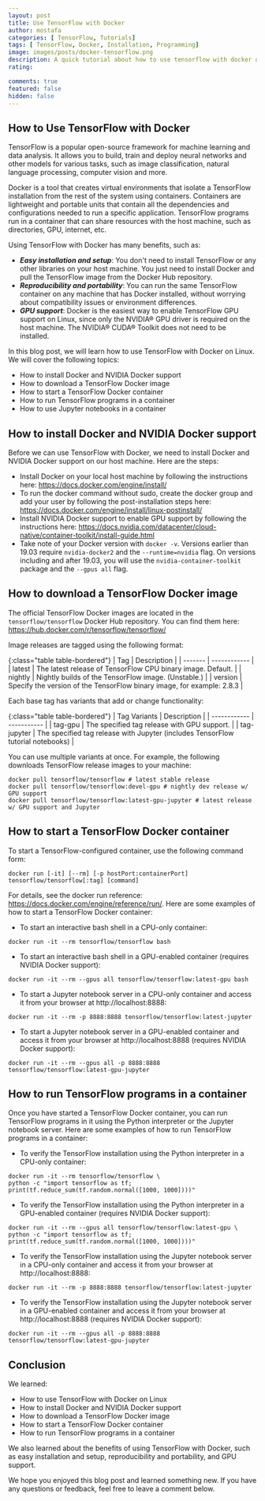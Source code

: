 ```yaml
---
layout: post
title: Use TensorFlow with Docker
author: mostafa
categories: [ TensorFlow, Tutorials]
tags: [ TensorFlow, Docker, Installation, Programming]
image: images/posts/docker-tensorflow.png
description: A quick tutorial about how to use tensorflow with docker on Linux. 
rating:

comments: true
featured: false
hidden: false
---
```


How to Use TensorFlow with Docker
---------------------------------
TensorFlow is a popular open-source framework for machine learning and data analysis. It allows you to build, train and deploy neural networks and other models for various tasks, such as image classification, natural language processing, computer vision and more.

Docker is a tool that creates virtual environments that isolate a TensorFlow installation from the rest of the system using containers. Containers are lightweight and portable units that contain all the dependencies and configurations needed to run a specific application. TensorFlow programs run in a container that can share resources with the host machine, such as directories, GPU, internet, etc.

Using TensorFlow with Docker has many benefits, such as:

- ***Easy installation and setup***: You don't need to install TensorFlow or any other libraries on your host machine. You just need to install Docker and pull the TensorFlow image from the Docker Hub repository.
- ***Reproducibility and portability***: You can run the same TensorFlow container on any machine that has Docker installed, without worrying about compatibility issues or environment differences.
- ***GPU support***: Docker is the easiest way to enable TensorFlow GPU support on Linux, since only the NVIDIA® GPU driver is required on the host machine. The NVIDIA® CUDA® Toolkit does not need to be installed.

In this blog post, we will learn how to use TensorFlow with Docker on Linux. We will cover the following topics:

- How to install Docker and NVIDIA Docker support
- How to download a TensorFlow Docker image
- How to start a TensorFlow Docker container
- How to run TensorFlow programs in a container
- How to use Jupyter notebooks in a container

How to install Docker and NVIDIA Docker support
----------------------------------------------
Before we can use TensorFlow with Docker, we need to install Docker and NVIDIA Docker support on our host machine. Here are the steps:

- Install Docker on your local host machine by following the instructions here: <https://docs.docker.com/engine/install/>
- To run the docker command without sudo, create the docker group and add your user by following the post-installation steps here: <https://docs.docker.com/engine/install/linux-postinstall/>
- Install NVIDIA Docker support to enable GPU support by following the instructions here: <https://docs.nvidia.com/datacenter/cloud-native/container-toolkit/install-guide.html>
- Take note of your Docker version with `docker -v`. Versions earlier than 19.03 require `nvidia-docker2` and the `--runtime=nvidia` flag. On versions including and after 19.03, you will use the `nvidia-container-toolkit` package and the `--gpus all` flag.

How to download a TensorFlow Docker image
-----------------------------------------
The official TensorFlow Docker images are located in the `tensorflow/tensorflow` Docker Hub repository. You can find them here: <https://hub.docker.com/r/tensorflow/tensorflow/>

Image releases are tagged using the following format:

{:class="table table-bordered"}
| Tag     |  Description |
| ------- | ------------ |
| latest  | The latest release of TensorFlow CPU binary image. Default. |
| nightly | Nightly builds of the TensorFlow image. (Unstable.) |
| version | Specify the version of the TensorFlow binary image, for example: 2.8.3 |

Each base tag has variants that add or change functionality:

{:class="table table-bordered"}
| Tag Variants | Description |
| ------------ | ----------- |
| tag-gpu | The specified tag release with GPU support. |
| tag-jupyter | The specified tag release with Jupyter (includes TensorFlow tutorial notebooks) |

You can use multiple variants at once. For example, the following downloads TensorFlow release images to your machine:

```
docker pull tensorflow/tensorflow # latest stable release
docker pull tensorflow/tensorflow:devel-gpu # nightly dev release w/ GPU support
docker pull tensorflow/tensorflow:latest-gpu-jupyter # latest release w/ GPU support and Jupyter
```

How to start a TensorFlow Docker container
------------------------------------------
To start a TensorFlow-configured container, use the following command form:
```
docker run [-it] [--rm] [-p hostPort:containerPort] tensorflow/tensorflow[:tag] [command]
```
For details, see the docker run reference: <https://docs.docker.com/engine/reference/run/>. Here are some examples of how to start a TensorFlow Docker container:

- To start an interactive bash shell in a CPU-only container:
```
docker run -it --rm tensorflow/tensorflow bash
```
- To start an interactive bash shell in a GPU-enabled container (requires NVIDIA Docker support):
```
docker run -it --rm --gpus all tensorflow/tensorflow:latest-gpu bash
```
- To start a Jupyter notebook server in a CPU-only container and access it from your browser at http://localhost:8888:
```
docker run -it --rm -p 8888:8888 tensorflow/tensorflow:latest-jupyter
```
- To start a Jupyter notebook server in a GPU-enabled container and access it from your browser at http://localhost:8888 (requires NVIDIA Docker support):
```
docker run -it --rm --gpus all -p 8888:8888 tensorflow/tensorflow:latest-gpu-jupyter
```

How to run TensorFlow programs in a container
--------------------------------------------
Once you have started a TensorFlow Docker container, you can run TensorFlow programs in it using the Python interpreter or the Jupyter notebook server. Here are some examples of how to run TensorFlow programs in a container:

- To verify the TensorFlow installation using the Python interpreter in a CPU-only container:
```
docker run -it --rm tensorflow/tensorflow \
python -c "import tensorflow as tf; print(tf.reduce_sum(tf.random.normal([1000, 1000])))"
```
- To verify the TensorFlow installation using the Python interpreter in a GPU-enabled container (requires NVIDIA Docker support):
```
docker run -it --rm --gpus all tensorflow/tensorflow:latest-gpu \
python -c "import tensorflow as tf; print(tf.reduce_sum(tf.random.normal([1000, 1000])))"
```
- To verify the TensorFlow installation using the Jupyter notebook server in a CPU-only container and access it from your browser at http://localhost:8888:
```
docker run -it --rm -p 8888:8888 tensorflow/tensorflow:latest-jupyter
```
- To verify the TensorFlow installation using the Jupyter notebook server in a GPU-enabled container and access it from your browser at http://localhost:8888 (requires NVIDIA Docker support):
```
docker run -it --rm --gpus all -p 8888:8888 tensorflow/tensorflow:latest-gpu-jupyter
```

Conclusion
------------
We learned:

- How to use TensorFlow with Docker on Linux
- How to install Docker and NVIDIA Docker support 
- How to download a TensorFlow Docker image
- How to start a TensorFlow Docker container
- How to run TensorFlow programs in a container 

We also learned about the benefits of using TensorFlow with Docker, such as easy installation and setup, reproducibility and portability, and GPU support.

We hope you enjoyed this blog post and learned something new. If you have any questions or feedback, feel free to leave a comment below.